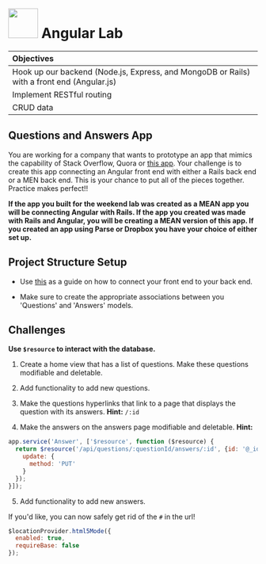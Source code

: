 # <img src="https://cloud.githubusercontent.com/assets/7833470/10899314/63829980-8188-11e5-8cdd-4ded5bcb6e36.png" height="60"> Angular Lab

| Objectives |
| :--- |
| Hook up our backend (Node.js, Express, and MongoDB or Rails) with a front end (Angular.js) |
| Implement RESTful routing |
| CRUD data |

## Questions and Answers App

You are working for a company that wants to prototype an app that mimics the capability of Stack Overflow, Quora or <a href="http://gaqa.herokuapp.com/" target="_blank">this app</a>.  Your challenge is to create this app connecting an Angular front end with either a Rails back end or a MEN back end.  This is your chance to put all of the pieces together.  Practice makes perfect!!

**If the app you built for the weekend lab was created as a MEAN app you will be connecting Angular with Rails.  If the app you created was made with Rails and Angular, you will be creating a MEAN version of this app.  If you created an app using Parse or Dropbox you have your choice of either set up.**

## Project Structure Setup

*  Use <a href="https://github.com/sf-wdi-24/modules/tree/master/week-10-angular/day-04/module-01" target="_blank">this</a> as a guide on how to connect your front end to your back end.

*  Make sure to create the appropriate associations between you 'Questions' and 'Answers' models.

## Challenges

**Use `$resource` to interact with the database.**

1. Create a home view that has a list of questions. Make these questions modifiable and deletable.

2. Add functionality to add new questions.

3. Make the questions hyperlinks that link to a page that displays the question with its answers. **Hint:** `/:id`

4. Make the answers on the answers page modifiable and deletable. **Hint:**

  ```js
  app.service('Answer', ['$resource', function ($resource) {
    return $resource('/api/questions/:questionId/answers/:id', {id: '@_id'}, {
      update: {
        method: 'PUT'
      }
    });
  }]);
  ```

5. Add functionality to add new answers.

If you'd like, you can now safely get rid of the `#` in the url!

```js
$locationProvider.html5Mode({
  enabled: true,
  requireBase: false
});
```
